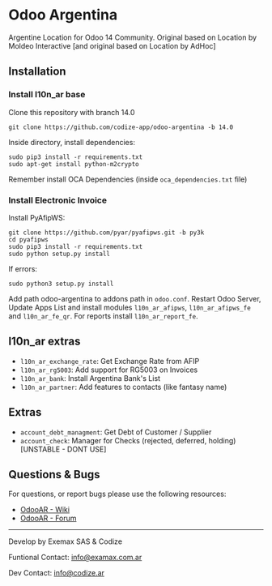 # Odoo Argentina
Argentine Location for Odoo 14 Community. Original based on Location by Moldeo Interactive [and original based on Location by AdHoc]

## Installation
### Install l10n_ar base

Clone this repository with branch 14.0

```
git clone https://github.com/codize-app/odoo-argentina -b 14.0
```

Inside directory, install dependencies:

```
sudo pip3 install -r requirements.txt
sudo apt-get install python-m2crypto
```

Remember install OCA Dependencies (inside `oca_dependencies.txt` file)

### Install Electronic Invoice

Install PyAfipWS:

```
git clone https://github.com/pyar/pyafipws.git -b py3k
cd pyafipws
sudo pip3 install -r requirements.txt
sudo python setup.py install
```

If errors:

```
sudo python3 setup.py install
```

Add path odoo-argentina to addons path in `odoo.conf`. Restart Odoo Server, Update Apps List and install modules `l10n_ar_afipws`, `l10n_ar_afipws_fe` and `l10n_ar_fe_qr`. For reports install `l10n_ar_report_fe`.

## l10n_ar extras

* `l10n_ar_exchange_rate`: Get Exchange Rate from AFIP
* `l10n_ar_rg5003`: Add support for RG5003 on Invoices
* `l10n_ar_bank`: Install Argentina Bank's List
* `l10n_ar_partner`: Add features to contacts (like fantasy name)

## Extras

* `account_debt_managment`: Get Debt of Customer / Supplier
* `account_check`: Manager for Checks (rejected, deferred, holding) [UNSTABLE - DONT USE]
## Questions & Bugs

For questions, or report bugs please use the following resources:

* [OdooAR - Wiki](https://github.com/OdooAR/odoo-argentina-doc/wiki)
* [OdooAR - Forum](https://github.com/OdooAR/odoo-argentina-doc/discussions)

---
Develop by Exemax SAS & Codize

Funtional Contact: info@examax.com.ar

Dev Contact: info@codize.ar

